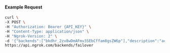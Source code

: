 <!-- Code generated for API Clients. DO NOT EDIT. -->

#### Example Request

```bash
curl \
-X POST \
-H "Authorization: Bearer {API_KEY}" \
-H "Content-Type: application/json" \
-H "Ngrok-Version: 2" \
-d '{"backends":["bkdhr_2zv8wDmAFmv3SEbCffam8gsZW6p"],"description":"acme failover","metadata":"{\"environment\": \"staging\"}"}' \
https://api.ngrok.com/backends/failover
```
